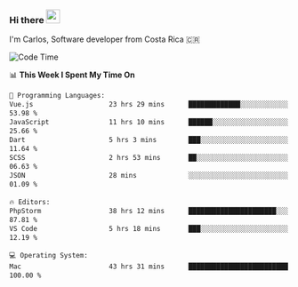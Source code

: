 ### Hi there <img src="https://media.giphy.com/media/hvRJCLFzcasrR4ia7z/giphy.gif" width="25px" height="25px">

I'm Carlos, Software developer from Costa Rica 🇨🇷

[//]: # (<a href="https://app.daily.dev/carum98"><img src="https://github.com/carum98/carum98/blob/main/devcard.svg" width="400" alt="Carlos Umaña Acevedo's Dev Card"/></a>)


<!--START_SECTION:waka-->
![Code Time](http://img.shields.io/badge/Code%20Time-12%2C971%20hrs%2030%20mins-blue)

📊 **This Week I Spent My Time On** 

```text
💬 Programming Languages: 
Vue.js                   23 hrs 29 mins      █████████████░░░░░░░░░░░░   53.98 % 
JavaScript               11 hrs 10 mins      ██████░░░░░░░░░░░░░░░░░░░   25.66 % 
Dart                     5 hrs 3 mins        ███░░░░░░░░░░░░░░░░░░░░░░   11.64 % 
SCSS                     2 hrs 53 mins       ██░░░░░░░░░░░░░░░░░░░░░░░   06.63 % 
JSON                     28 mins             ░░░░░░░░░░░░░░░░░░░░░░░░░   01.09 % 

🔥 Editors: 
PhpStorm                 38 hrs 12 mins      ██████████████████████░░░   87.81 % 
VS Code                  5 hrs 18 mins       ███░░░░░░░░░░░░░░░░░░░░░░   12.19 % 

💻 Operating System: 
Mac                      43 hrs 31 mins      █████████████████████████   100.00 % 
```


<!--END_SECTION:waka-->
